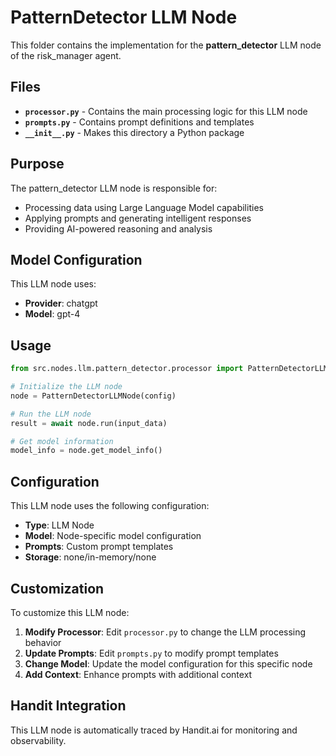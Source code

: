 # PatternDetector LLM Node

This folder contains the implementation for the **pattern_detector** LLM node of the risk_manager agent.

## Files

- **`processor.py`** - Contains the main processing logic for this LLM node
- **`prompts.py`** - Contains prompt definitions and templates
- **`__init__.py`** - Makes this directory a Python package

## Purpose

The pattern_detector LLM node is responsible for:
- Processing data using Large Language Model capabilities
- Applying prompts and generating intelligent responses
- Providing AI-powered reasoning and analysis

## Model Configuration

This LLM node uses:
- **Provider**: chatgpt
- **Model**: gpt-4

## Usage

```python
from src.nodes.llm.pattern_detector.processor import PatternDetectorLLMNode

# Initialize the LLM node
node = PatternDetectorLLMNode(config)

# Run the LLM node
result = await node.run(input_data)

# Get model information
model_info = node.get_model_info()
```

## Configuration

This LLM node uses the following configuration:
- **Type**: LLM Node
- **Model**: Node-specific model configuration
- **Prompts**: Custom prompt templates
- **Storage**: none/in-memory/none

## Customization

To customize this LLM node:

1. **Modify Processor**: Edit `processor.py` to change the LLM processing behavior
2. **Update Prompts**: Edit `prompts.py` to modify prompt templates
3. **Change Model**: Update the model configuration for this specific node
4. **Add Context**: Enhance prompts with additional context

## Handit Integration

This LLM node is automatically traced by Handit.ai for monitoring and observability.
